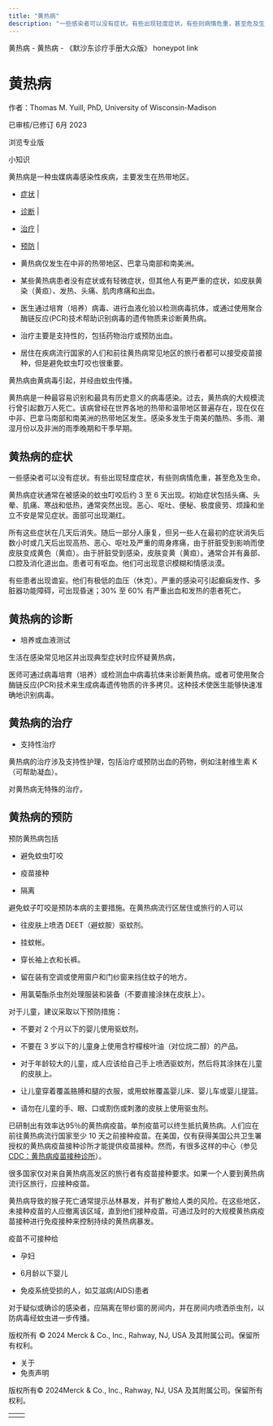 ```yaml
---
title: "黄热病"
description: "一些感染者可以没有症状。有些出现轻度症状，有些则病情危重，甚至危及生命。"
---
```


﻿黄热病 \- 黄热病 \- 《默沙东诊疗手册大众版》 honeypot link

# 黄热病

作者：Thomas M. Yuill, PhD, University of Wisconsin-Madison

已审核/已修订 6月 2023

浏览专业版

小知识

黄热病是一种虫媒病毒感染性疾病，主要发生在热带地区。

- [症状](#症状_v12823091_zh) \|
- [诊断](#诊断_v12823096_zh) \|
- [治疗](#治疗_v12823131_zh) \|
- [预防](#预防_v12823102_zh) \|

- 黄热病仅发生在中非的热带地区、巴拿马南部和南美洲。

- 某些黄热病患者没有症状或有轻微症状，但其他人有更严重的症状，如皮肤黄染（黄疸）、发热、头痛、肌肉疼痛和出血。

- 医生通过培育（培养）病毒、进行血液化验以检测病毒抗体，或通过使用聚合酶链反应(PCR)技术帮助识别病毒的遗传物质来诊断黄热病。

- 治疗主要是支持性的，包括药物治疗或预防出血。

- 居住在疾病流行国家的人们和前往黄热病常见地区的旅行者都可以接受疫苗接种，但是避免蚊虫叮咬也很重要。


黄热病由黄病毒引起，并经由蚊虫传播。

黄热病是一种最容易识别和最具有历史意义的病毒感染。过去，黄热病的大规模流行曾引起数万人死亡。该病曾经在世界各地的热带和温带地区普遍存在，现在仅在中非、巴拿马南部和南美洲的热带地区发生。感染多发生于南美的酷热、多雨、潮湿月份以及非洲的雨季晚期和干季早期。

## 黄热病的症状

一些感染者可以没有症状。有些出现轻度症状，有些则病情危重，甚至危及生命。

黄热病症状通常在被感染的蚊虫叮咬后约 3 至 6 天出现。初始症状包括头痛、头晕、肌痛、寒战和低热，通常突然出现。恶心、呕吐、便秘、极度疲劳、烦躁和坐立不安是常见症状。面部可出现潮红。

所有这些症状在几天后消失。随后一部分人康复，但另一些人在最初的症状消失后数小时或几天后出现高热、恶心、呕吐及严重的周身疼痛，由于肝脏受到影响而使皮肤变成黄色（黄疸）。由于肝脏受到感染，皮肤变黄（黄疸）。通常合并有鼻部、口腔及消化道出血。患者可有呕血。他们可出现意识模糊和情感淡漠。

有些患者出现谵妄。他们有极低的血压（休克）。严重的感染可引起癫痫发作、多脏器功能障碍，可出现昏迷；30% 至 60% 有严重出血和发热的患者死亡。

## 黄热病的诊断

- 培养或血液测试


生活在感染常见地区并出现典型症状时应怀疑黄热病，

医师可通过病毒培育（培养）或检测血中病毒抗体来诊断黄热病。或者可使用聚合酶链反应(PCR)技术来生成病毒遗传物质的许多拷贝。这种技术使医生能够快速准确地识别病毒。

## 黄热病的治疗

- 支持性治疗


黄热病的治疗涉及支持性护理，包括治疗或预防出血的药物，例如注射维生素 K（可帮助凝血）。

对黄热病无特殊的治疗。

## 黄热病的预防

预防黄热病包括

- 避免蚊虫叮咬

- 疫苗接种

- 隔离


避免蚊子叮咬是预防本病的主要措施。在黄热病流行区居住或旅行的人可以

- 往皮肤上喷洒 DEET（避蚊胺）驱蚊剂。

- 挂蚊帐。

- 穿长袖上衣和长裤。

- 留在装有空调或使用窗户和门纱窗来挡住蚊子的地方。

- 用氯菊酯杀虫剂处理服装和装备（不要直接涂抹在皮肤上）。


对于儿童，建议采取以下预防措施：

- 不要对 2 个月以下的婴儿使用驱蚊剂。

- 不要在 3 岁以下的儿童身上使用含柠檬桉叶油（对位烷二醇）的产品。

- 对于年龄较大的儿童，成人应该给自己手上喷洒驱蚊剂，然后将其涂抹在儿童的皮肤上。

- 让儿童穿着覆盖胳膊和腿的衣服，或用蚊帐覆盖婴儿床、婴儿车或婴儿提篮。

- 请勿在儿童的手、眼、口或割伤或刺激的皮肤上使用驱虫剂。


已研制出有效率达95％的黄热病疫苗。单剂疫苗可以终生抵抗黄热病。人们应在前往黄热病流行国家至少 10 天之前接种疫苗。在美国，仅有获得美国公共卫生署授权的黄热病疫苗接种诊所才能提供疫苗接种。然而，有很多这样的中心（参见 [CDC：黄热病疫苗接种诊所](http://wwwnc.cdc.gov/travel/yellow-fever-vaccination-clinics/search)）。

很多国家仅对来自黄热病高发区的旅行者有疫苗接种要求。如果一个人要到黄热病流行区旅行，应接种疫苗。

黄热病导致的猴子死亡通常提示丛林暴发，并有扩散给人类的风险。在这些地区，未接种疫苗的人应撤离该区域，直到他们接种疫苗。可通过及时的大规模黄热病疫苗接种进行免疫接种来控制持续的黄热病暴发。

疫苗不可接种给

- 孕妇

- 6月龄以下婴儿

- 免疫系统受损的人，如艾滋病(AIDS)患者


对于疑似或确诊的感染者，应隔离在带纱窗的房间内，并在房间内喷洒杀虫剂，以防病毒经蚊虫进一步传播。



版权所有 © 2024
Merck & Co., Inc., Rahway, NJ, USA 及其附属公司。保留所有权利。

- 关于
- 免责声明

版权所有© 2024Merck & Co., Inc., Rahway, NJ, USA 及其附属公司。保留所有权利。

|     |     |
| --- | --- |
|  |  |